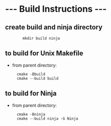 # --- Build Instructions --- #

## create build and ninja directory
    
            mkdir build ninja


## to build for Unix Makefile
- from parent directory:
        
        cmake -Bbuild
        cmake --build build


## to build for Ninja 
- from parent directory:
        
        cmake -Bninja
        cmake --build ninja -G Ninja
